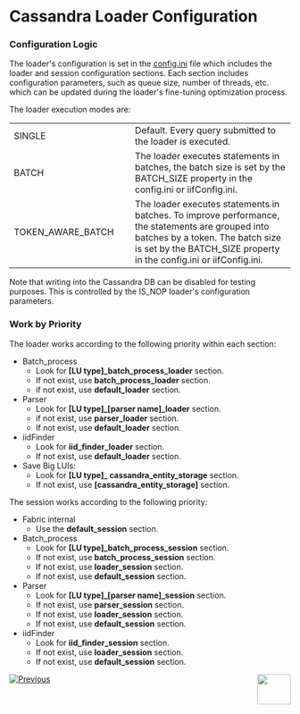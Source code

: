 # Cassandra Loader Configuration 

### Configuration Logic

The loader's configuration is set in the [config.ini](/articles/02_fabric_architecture/05_fabric_main_configuration_files.md#configini) file which includes the loader and session configuration sections. Each section includes configuration parameters, such as queue size, number of threads, etc. which can be updated during the loader's fine-tuning optimization process.

The loader execution modes are:

<table>
<tbody>
<tr>
<td width=250px>SINGLE</td>
<td width=650px>Default. Every query submitted to the loader is executed.</td>
</tr>
<tr>
<td>BATCH</td>
<td>The loader executes statements in batches, the batch size is set by the BATCH_SIZE property in the config.ini or iifConfig.ini.</td>
</tr>
<tr>
<td>TOKEN_AWARE_BATCH</td>
<td>The loader executes statements in batches. To improve performance, the statements are grouped into batches by a token. The batch size is set by the BATCH_SIZE property in the config.ini or iifConfig.ini.</td>
</tr>
</tbody>
</table>

Note that writing into the Cassandra DB can be disabled for testing purposes. This is controlled by the IS_NOP loader's configuration parameters.

### Work by Priority

The loader works according to the following priority within each section:

- Batch_process
  - Look for **[LU type]_batch_process_loader** section.
  - If not exist, use **batch_process_loader** section.
  - if not exist, use **default_loader** section.
- Parser
  - Look for **[LU type]_[parser name]_loader** section.
  - if not exist, use **parser_loader** section.
  - If not exist, use **default_loader** section.
- iidFinder
  - Look for **iid_finder_loader** section.
  - If not exist, use **default_loader** section.
- Save Big LUIs:
  - Look for **[LU type]_ cassandra_entity_storage** section.
  - If not exist, use **[cassandra_entity_storage]** section.

The session works according to the following priority:

- Fabric internal
  - Use the **default_session** section.
- Batch_process
  - Look for **[LU type]_batch_process_session** section.
  - If not exist, use **batch_process_session** section.
  - If not exist, use **loader_session** section.
  - If not exist, use **default_session** section.
- Parser
  - Look for **[LU type]_[parser name]_session** section.
  - If not exist, use **parser_session** section.
  - If not exist, use **loader_session** section.
  - If not exist, use **default_session** section.
- iidFinder
  - Look for **iid_finder_session** section.
  - If not exist, use **loader_session** section.
  - If not exist, use **default_session** section.



[![Previous](/articles/images/Previous.png)](02_loader_architecture.md)[<img align="right" width="60" height="54" src="/articles/images/Next.png">](04_loader_invocation.md) 

